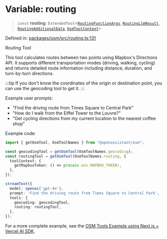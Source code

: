 # Variable: routing

> `const` **routing**: `ExtendedTool`\<[`RoutingFunctionArgs`](../type-aliases/RoutingFunctionArgs.md), [`RoutingLlmResult`](../type-aliases/RoutingLlmResult.md), [`RoutingAdditionalData`](../type-aliases/RoutingAdditionalData.md), [`OsmToolContext`](../type-aliases/OsmToolContext.md)\>

Defined in: [packages/osm/src/routing.ts:131](https://github.com/GeoDaCenter/openassistant/blob/2c7e2a603db0fcbd6603996e5ea15006191c5f7f/packages/osm/src/routing.ts#L131)

Routing Tool

This tool calculates routes between two points using Mapbox's Directions API.
It supports different transportation modes (driving, walking, cycling) and returns
detailed route information including distance, duration, and turn-by-turn directions.

:::tip
If you don't know the coordinates of the origin or destination point, you can use the geocoding tool to get it.
:::

Example user prompts:
- "Find the driving route from Times Square to Central Park"
- "How do I walk from the Eiffel Tower to the Louvre?"
- "Get cycling directions from my current location to the nearest coffee shop"

Example code:
```typescript
import { getOsmTool, OsmToolNames } from "@openassistant/osm";

const geocodingTool = getOsmTool(OsmToolNames.geocoding);
const routingTool = getOsmTool(OsmToolNames.routing, {
  toolContext: {
    getMapboxToken: () => process.env.MAPBOX_TOKEN!,
  },
});

streamText({
  model: openai('gpt-4o'),
  prompt: 'Find the driving route from Times Square to Central Park',
  tools: {
    geocoding: geocodingTool,
    routing: routingTool,
  },
});
```

For a more complete example, see the [OSM Tools Example using Next.js + Vercel AI SDK](https://github.com/openassistant/openassistant/tree/main/examples/vercel_osm_example).
